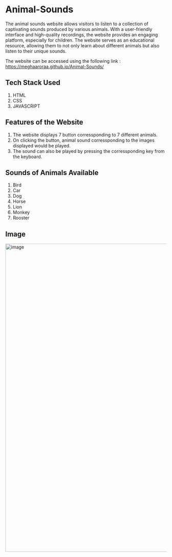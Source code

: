 # Animal-Sounds

The animal sounds website allows visitors to listen to a collection of captivating sounds produced by various animals. With a user-friendly interface and high-quality recordings, the website provides an engaging platform, especially for children. The website serves as an educational resource, allowing them to not only learn about different animals but also listen to their unique sounds. 

The website can be accessed using the following link : https://meghaaroraa.github.io/Animal-Sounds/

## Tech Stack Used
1. HTML
2. CSS
3. JAVASCRIPT

## Features of the Website
1. The website displays 7 button corressponding to 7 different animals.
2. On clicking the button, animal sound corressponding to the images displayed would be played.
3. The sound can also be played by pressing the corressponding key from the keyboard.

## Sounds of Animals Available
1. Bird
2. Car
3. Dog
4. Horse
5. Lion
6. Monkey
7. Rooster

## Image
<img width="958" alt="image" src="https://github.com/meghaaroraa/Animal-Sounds/assets/96053499/03d18a90-f1c8-4901-805c-b45fa3b37f74">

